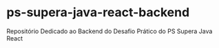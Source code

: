 # ps-supera-java-react-backend
Repositório Dedicado ao Backend do Desafio Prático do PS Supera Java React
